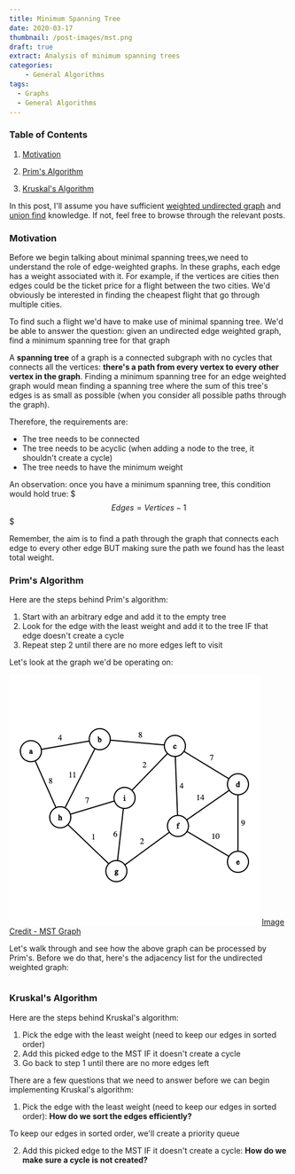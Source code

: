 ```yaml
---
title: Minimum Spanning Tree
date: 2020-03-17
thumbnail: /post-images/mst.png
draft: true
extract: Analysis of minimum spanning trees
categories: 
    - General Algorithms
tags:
  - Graphs
  - General Algorithms
---
```


### Table of Contents

1. [Motivation](#motivation)

2. [Prim's Algorithm](#prims-algorithm)

2. [Kruskal's Algorithm](#kruskals-algorithm)

In this post, I'll assume you have sufficient [weighted undirected graph](/weighted-undirected-graphs) and [union find](/union-find) knowledge. If not, feel free to browse through the relevant posts.

### Motivation

Before we begin talking about minimal spanning trees,we need to understand the role of edge-weighted graphs. In these graphs, each edge has a weight associated with it. For example, if the vertices are cities then edges could be the ticket price for a flight between the two cities. We'd obviously be interested in finding the cheapest flight that go through multiple cities. 

To find such a flight we'd have to make use of minimal spanning tree. We'd be able to answer the question: given an undirected edge weighted graph, find a minimum spanning tree for that graph

A **spanning tree** of a graph is a connected subgraph with no cycles that connects all the vertices: **there's a path from every vertex to every other vertex in the graph**. Finding a minimum spanning tree for an edge weighted graph would mean finding a spanning tree where the sum of this tree's edges is as small as possible (when you consider all possible paths through the graph). 

Therefore, the requirements are:
- The tree needs to be connected
- The tree needs to be acyclic (when adding a node to the tree, it shouldn't create a cycle)
- The tree needs to have the minimum weight

An observation: once you have a minimum spanning tree, this condition would hold true:
$$$
Edges = Vertices - 1
$$$

Remember, the aim is to find a path through the graph that connects each edge to every other edge BUT making sure the path we found has the least total weight.

### Prim's Algorithm

Here are the steps behind Prim's algorithm:
1. Start with an arbitrary edge and add it to the empty tree
2. Look for the edge with the least weight and add it to the tree IF that edge doesn't create a cycle
3. Repeat step 2 until there are no more edges left to visit

Let's look at the graph we'd be operating on:

![MST-Graph](images/mst/graph.png) [Image Credit - MST Graph](https://csacademy.com/app/graph_editor/)

Let's walk through and see how the above graph can be processed by Prim's. Before we do that, here's the adjacency list for the undirected weighted graph:

```css
```

### Kruskal's Algorithm

Here are the steps behind Kruskal's algorithm: 
1. Pick the edge with the least weight (need to keep our edges in sorted order)
2. Add this picked edge to the MST IF it doesn't create a cycle
3. Go back to step 1 until there are no more edges left

There are a few questions that we need to answer before we can begin implementing Kruskal's algorithm:

1. Pick the edge with the least weight (need to keep our edges in sorted order): **How do we sort the edges efficiently?**

To keep our edges in sorted order, we'll create a priority queue

2. Add this picked edge to the MST IF it doesn't create a cycle: **How do we make sure a cycle is not created?**

